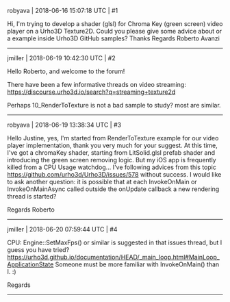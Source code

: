 robyava | 2018-06-16 15:07:18 UTC | #1

Hi,
I'm trying to develop a shader (glsl) for Chroma Key (green screen) video player on a Urho3D Texture2D. Could you please give some advice about or a example inside Urho3D GitHub samples? 
Thanks
Regards
Roberto Avanzi

-------------------------

jmiller | 2018-06-19 10:42:30 UTC | #2

Hello Roberto, and welcome to the forum!

There have been a few informative threads on video streaming:
  https://discourse.urho3d.io/search?q=streaming+texture2d

Perhaps 10_RenderToTexture is not a bad sample to study? most are similar.

-------------------------

robyava | 2018-06-19 13:38:34 UTC | #3

Hello Justine,
yes, I'm started from RenderToTexture example for our video player implementation, thank you very much for your suggest. At this time, I've got  a chromaKey shader, starting from LitSolid.glsl prefab shader and introducing the green screen removing logic.
But my iOS app is frequently killed from a CPU Usage watchdog...
I've following advices from this topic https://github.com/urho3d/Urho3D/issues/578 without success.
I would like to ask another question: it is possible that at each InvokeOnMain or InvokeOnMainAsync called outside the onUpdate callback a new rendering thread is started?

Regards
Roberto

-------------------------

jmiller | 2018-06-20 07:59:44 UTC | #4

CPU:  Engine::SetMaxFps() or similar is suggested in that issues thread, but I guess you have tried?
 https://urho3d.github.io/documentation/HEAD/_main_loop.html#MainLoop_ApplicationState
Someone must be more familiar with InvokeOnMain() than I. :)

Regards

-------------------------

